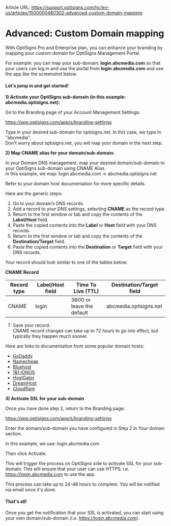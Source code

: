 Article URL: https://support.optisigns.com/hc/en-us/articles/1500000480302-advanced-custom-domain-mapping

# Advanced: Custom Domain mapping

With OptiSigns Pro and Enterprise plan, you can enhance your branding by
mapping your custom domain for OptiSigns Management Portal.

For example: you can map your sub-domain: **login.abcmedia.com** so that your
users can log in and use the portal from **login.abcmedia.com** and use the
app like the screenshot below.

#### **Let's jump in and get started!**

**1) Activate your OptiSigns sub-domain (in this example:
abcmedia.optisigns.net):**

Go to the Branding page of your Account Management Settings:

<https://app.optisigns.com/app/s/branding-settings>

Type in your desired sub-domain for optisigns.net. In this case, we type in
"abcmedia".  
Don't worry about optisigns.net, you will map your domain in the next step.

**2) Map CNAME alias for your domain/sub-domain:**

In your Domain DNS management, map your desired domain/sub-domain to your
OptiSigns sub-domain using CNAME Alias.  
In this example, we map: login.abcmedia.com -> abcmedia.optisigns.net

Refer to your domain host documentation for more specific details.

Here are the generic steps:

  1. Go to your domain’s DNS records.
  2. Add a record to your DNS settings, selecting **CNAME** as the record type.
  3. Return to the first window or tab and copy the contents of the **Label/Host** field.
  4. Paste the copied contents into the **Label** or **Host** field with your DNS records.
  5. Return to the first window or tab and copy the contents of the **Destination/Target** field.
  6. Paste the copied contents into the **Destination** or **Target** field with your DNS records. 

Your record should look similar to one of the tables below:

**CNAME Record**

Record type | Label/Host field | Time To Live (TTL) | Destination/Target field  
---|---|---|---  
CNAME | login | 3600 or leave the default | abcmedia.optisigns.net  
  7. Save your record.  
CNAME record changes can take up to 72 hours to go into effect, but typically
they happen much sooner.

Here are links to documentation from some popular domain hosts:

  * [GoDaddy](https://www.godaddy.com/help/add-a-cname-record-19236)
  * [Namecheap](https://www.namecheap.com/support/knowledgebase/article.aspx/9646/2237/how-to-create-a-cname-record-for-your-domain/)
  * [Bluehost](https://my.bluehost.com/hosting/help/resource/714)
  * [1&1 IONOS](https://www.ionos.com/help/domains/configuring-cname-records-for-subdomains/configuring-a-cname-record-for-a-subdomain/)
  * [HostGator](https://www.hostgator.com/help/article/how-to-change-dns-zones-mx-cname-and-a-records)
  * [DreamHost](https://help.dreamhost.com/hc/en-us/articles/215414867-How-do-I-add-custom-DNS-records-)
  * [Cloudflare](https://support.cloudflare.com/hc/en-us/articles/360020615111-Configuring-a-CNAME-setup)

**3) Activate SSL for your sub-domain**

Once you have done step 2, return to the Branding page:

<https://app.optisigns.com/app/s/branding-settings>

Enter the domain/sub-domain you have configured in Step 2 in Your domain
section.

In this example, we use: login.abcmedia.com

Then click Activate.

This will trigger the process on OptiSigns side to activate SSL for your sub-
domain. This will ensure that your user can use HTTPS: i.e.
<https://login.abcmedia.com> to use the app.

This process can take up to 24-48 hours to complete. You will be notified via
email once it's done.

#### **That's all!**

Once you get the notification that your SSL is activated, you can start using
your own domain/sub-domain (i.e. <https://login.abcmedia.com>).

